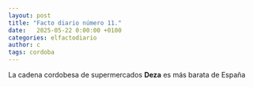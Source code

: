 ```yaml
---
layout: post
title: "Facto diario número 11."
date:   2025-05-22 0:00:00 +0100
categories: elfactodiario
author: c
tags: cordoba
---
```


La cadena cordobesa de supermercados **Deza** es más barata de España
